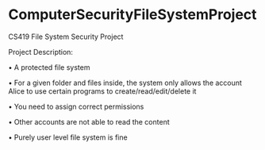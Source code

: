 # ComputerSecurityFileSystemProject
CS419 File System Security Project

Project Description:

• A protected file system

• For a given folder and files inside, the system only allows the account Alice to use certain programs to 
  create/read/edit/delete it
  
• You need to assign correct permissions

• Other accounts are not able to read the content

• Purely user level file system is fine
